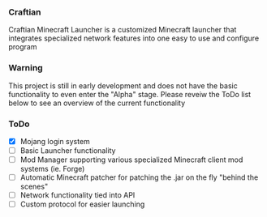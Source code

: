 ### Craftian

Craftian Minecraft Launcher is a customized Minecraft launcher that integrates specialized network features into one easy to use and configure program

### Warning

This project is still in early development and does not have the basic functionality to even enter the "Alpha" stage. Please reveiw the ToDo list below to see an overview of the current functionality

### ToDo
- [x] Mojang login system
- [ ] Basic Launcher functionality
- [ ] Mod Manager supporting various specialized Minecraft client mod systems (ie. Forge)
- [ ] Automatic Minecraft patcher for patching the .jar on the fly "behind the scenes"
- [ ] Network functionality tied into API
- [ ] Custom protocol for easier launching